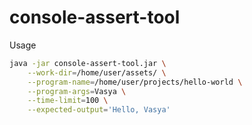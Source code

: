 # console-assert-tool

Usage

```bash
java -jar console-assert-tool.jar \
    --work-dir=/home/user/assets/ \
    --program-name=/home/user/projects/hello-world \
    --program-args=Vasya \
    --time-limit=100 \
    --expected-output='Hello, Vasya'
```

